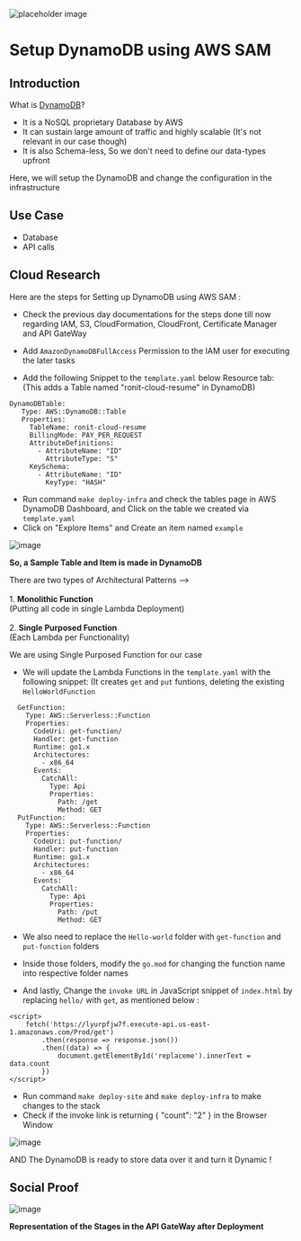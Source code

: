 ![placeholder image](https://miro.medium.com/max/1039/1*enySPc_XesSQCUWc8i579Q.png)

# Setup DynamoDB using AWS SAM

## Introduction

What is [DynamoDB](https://aws.amazon.com/dynamodb/)?
- It is a NoSQL proprietary Database by AWS
- It can sustain large amount of traffic and highly scalable
(It's not relevant in our case though)
- It is also Schema-less, So we don't need to define our data-types upfront

Here, we will setup the DynamoDB and change the configuration in the infrastructure


## Use Case

- Database
- API calls


## Cloud Research

Here are the steps for Setting up DynamoDB using AWS SAM :

 - Check the previous day documentations for the steps done till now regarding IAM, S3, CloudFormation, CloudFront, Certificate Manager and API GateWay
 
 - Add ```AmazonDynamoDBFullAccess``` Permission to the IAM user for executing the later tasks
 
 - Add the following Snippet to the ```template.yaml``` below Resource tab:
 (This adds a Table named "ronit-cloud-resume" in DynamoDB)

 ```
DynamoDBTable:
    Type: AWS::DynamoDB::Table
    Properties:
      TableName: ronit-cloud-resume
      BillingMode: PAY_PER_REQUEST
      AttributeDefinitions:
        - AttributeName: "ID"
          AttributeType: "S"
      KeySchema:
        - AttributeName: "ID"
          KeyType: "HASH"
 ```
 
 - Run command ```make deploy-infra``` and check the tables page in AWS DynamoDB Dashboard, and Click on the table we created via ```template.yaml```
 - Click on "Explore Items" and Create an item named ```example```
 
 ![image](https://user-images.githubusercontent.com/91361382/177382512-1c371314-cf8a-4969-a475-d47536e68b30.png)

**So, a Sample Table and Item is made in DynamoDB**

There are two types of Architectural Patterns --><br><br>
    1. **Monolithic Function** <br>(Putting all code in single Lambda Deployment)<br><br>
    2. **Single Purposed Function** <br>(Each Lambda per Functionality)<br>

We are using Single Purposed Function for our case

 - We will update the Lambda Functions in the ```template.yaml``` with the following snippet:
(It creates ```get``` and ```put``` funtions, deleting the existing ```HelloWorldFunction```

``` 
  GetFunction:
    Type: AWS::Serverless::Function 
    Properties:
      CodeUri: get-function/
      Handler: get-function
      Runtime: go1.x
      Architectures:
        - x86_64
      Events:
        CatchAll:
          Type: Api 
          Properties:
            Path: /get
            Method: GET
  PutFunction:
    Type: AWS::Serverless::Function 
    Properties:
      CodeUri: put-function/
      Handler: put-function
      Runtime: go1.x
      Architectures:
        - x86_64
      Events:
        CatchAll:
          Type: Api 
          Properties:
            Path: /put
            Method: GET
```


 - We also need to replace the ```Hello-world``` folder with ```get-function``` and ```put-function``` folders
 
 - Inside those folders, modify the ```go.mod``` for changing the function name into respective folder names

 - And lastly, Change the ```invoke URL``` in JavaScript snippet of ```index.html``` by replacing ```hello/``` with ```get```, as mentioned below :

```
<script>
    fetch('https://lyurpfjw7f.execute-api.us-east-1.amazonaws.com/Prod/get')
        .then(response => response.json())
        .then((data) => {
            document.getElementById('replaceme').innerText = data.count
        })
</script>
```

 - Run command ```make deploy-site``` and ```make deploy-infra``` to make changes to the stack
 - Check if the invoke link is returning { "count": "2" } in the Browser Window
 
![image](https://user-images.githubusercontent.com/91361382/177387118-e4d3670b-6318-490c-8e0a-f1240ae41bf5.png)

AND The DynamoDB is ready to store data over it and turn it Dynamic !

## Social Proof

![image](https://user-images.githubusercontent.com/91361382/177387684-779fd66f-5c1e-4558-865b-f7c0bf59899d.png)

**Representation of the Stages in the API GateWay after Deployment**

